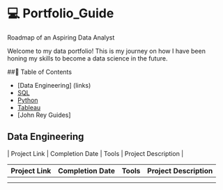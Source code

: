 # 💻 Portfolio_Guide
Roadmap of an Aspiring Data Analyst

Welcome to my data portfolio! This is my journey on how I have been honing my skills to become a data science in the future.

##📝 Table of Contents

- [Data Engineering] (links)
- [SQL](links)
- [Python](links)
- [Tableau](links)
- [John Rey Guides]

## Data Engineering

| Project Link | Completion Date | Tools | Project Description | 

| Project Link | Completion Date | Tools | Project Description | 
|---|---|---|---|
|  |  |  | |
|  |  |  | |

